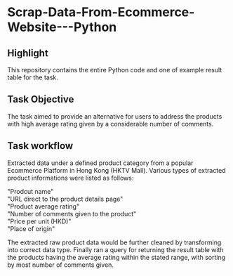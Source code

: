 # Scrap-Data-From-Ecommerce-Website---Python

## Highlight
This repository contains the entire Python code and one of example result table for the task. 

## Task Objective
The task aimed to provide an alternative for users to address the products with high average rating given by a considerable number of comments.

## Task workflow
Extracted data under a defined product category from a popular Ecommerce Platform in Hong Kong (HKTV Mall). Various types of extracted product informations were listed as follows: 

"Prodcut name"  
"URL direct to the product details page"  
"Product average rating"  
"Number of comments given to the product"  
"Price per unit (HKD)"  
"Place of origin"

The extracted raw product data would be further cleaned by transforming into correct data type. Finally ran a query for returning the result table with the products having the average rating within the stated range, with sorting by most number of comments given.

